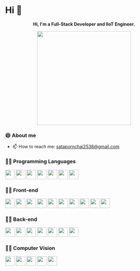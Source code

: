# Hi 👋

<!--
**sataporn1995/sataporn1995** is a ✨ _special_ ✨ repository because its `README.md` (this file) appears on your GitHub profile.

Here are some ideas to get you started:

- 🔭 I’m currently working on ...
- 🌱 I’m currently learning ...
- 👯 I’m looking to collaborate on ...
- 🤔 I’m looking for help with ...
- 💬 Ask me about ...
- 📫 How to reach me: ...
- 😄 Pronouns: ...
- ⚡ Fun fact: ...
-->


<p align="center"><b>Hi, I'm a Full-Stack Developer and IIoT Engineer.</b></p>

<p align="center"><img src="https://media.giphy.com/media/RbDKaczqWovIugyJmW/giphy.gif" width="300" align="center" /></p>

### 😄 About me
- 📫 How to reach me: satapornchai2538@gmail.com

<!-- <img width="30" src="" /> -->
### 👨‍💻 Programming Languages
<p>
  <img width="30" src="https://user-images.githubusercontent.com/101156187/177534413-937a5a5c-c577-40c1-a38a-d8ec2336d32b.png" /> <!-- JS -->
  <img width="30" src="https://user-images.githubusercontent.com/101156187/177535150-eeb1f859-1f06-4173-8fdc-22246d849410.png" /> <!-- TS -->
  <img width="30" src="https://user-images.githubusercontent.com/101156187/177534656-87012589-0617-4479-9183-55c32f56fbcb.png" /> <!-- Python -->
  <img width="30" src="https://user-images.githubusercontent.com/101156187/177536095-da101dec-58e7-4c27-aba8-c762f57ad133.png" /> <!-- SQL -->
  <img width="30" src="https://user-images.githubusercontent.com/101156187/177535274-21ce4d82-50d7-4744-ae9e-07407d8fd707.png" /> <!-- PHP -->
  <img width="30" src="https://user-images.githubusercontent.com/101156187/177535701-1448d544-bbf9-4fe9-b852-bfa1a486371b.png" /> <!-- C++ -->
  <img width="30" src="https://user-images.githubusercontent.com/101156187/177539669-028c1779-fabf-4b70-855c-d8f9ae24c447.png" /> <!-- GO -->
</p>

### 👨‍💻 Front-end
<p>
  <img width="30" src="https://user-images.githubusercontent.com/101156187/177538339-22ee9e45-fb63-4cf7-b3e1-9f8f029b79c8.png" /> <!-- HTML -->
  <img width="30" src="https://user-images.githubusercontent.com/101156187/177538450-53bf9a93-b935-4aae-a639-735397f5dc99.png" /> <!-- CSS -->
  <img width="30" src="https://user-images.githubusercontent.com/101156187/177539114-03a568c5-8e73-480a-9701-d5e9e0e4d50c.png" /> <!-- React.js -->
  <img width="30" src="https://user-images.githubusercontent.com/101156187/177671589-89535e9d-be51-4214-a6cc-f5567cb2d004.png" /> <!-- Redux -->
  <img width="30" src="https://user-images.githubusercontent.com/101156187/177538861-e1d41a7d-0397-4b60-acf5-bbe69abc5708.png" /> <!-- Vue.js -->
  <img width="30" src="https://user-images.githubusercontent.com/101156187/177539892-13dafea4-69f0-43eb-8cf0-283b967f1f6e.png" /> <!-- jQuery -->
  <img width="30" src="https://user-images.githubusercontent.com/101156187/177671178-7daa6e4e-9706-4495-a170-aec8523d3cf6.png" /> <!-- SASS -->
  <img width="30" src="https://user-images.githubusercontent.com/101156187/177671314-0fa4bace-629a-476f-8acd-1a0977b8665d.png" /> <!-- TailwindCSS -->
  <img width="30" src="https://user-images.githubusercontent.com/101156187/177671437-02fc529b-eb08-4f88-9dd6-d1dea448bfb7.png" /> <!-- Bootstrap -->
  <img width="30" src="https://user-images.githubusercontent.com/101156187/177672903-2905681a-9593-40fb-bdc0-c35b84948bdc.png" /> <!-- Chart.js -->
</p>

### 👨‍💻 Back-end
<p>
  <img width="30" src="https://user-images.githubusercontent.com/101156187/177673962-6d68581d-935e-43ec-9c18-6c9dae68dc2d.png" /> <!-- Node.js -->
  <img width="30" src="https://user-images.githubusercontent.com/101156187/177541541-2e1cc2a4-5204-49e1-8cbf-e7bb02fc46be.png" /> <!-- Node-RED -->
  <img width="30" src="https://user-images.githubusercontent.com/101156187/177673181-3c1b6dd4-8bb9-4668-9391-145868ab6d30.png" /> <!-- Flask Python -->
  <img width="30" src="https://user-images.githubusercontent.com/101156187/189264453-fe459e76-2246-47d6-9c95-c5192962f310.png" /> <!-- Django Python -->
  <img width="30" src="https://user-images.githubusercontent.com/101156187/177542414-3d67ea6e-7c6b-404a-945a-0b428faa0604.png" /> <!-- MSSQL -->
  <img width="30" src="https://user-images.githubusercontent.com/101156187/177542737-90a4cf43-95bf-410a-837e-19f5689120a1.png" /> <!-- MySQL -->
  <img width="30" src="https://user-images.githubusercontent.com/101156187/189265178-cd74fbf2-2f90-4b59-8d73-99d510807497.png" /> <!-- MongoDB -->
</p>

### 👨‍💻 Computer Vision
<p>
  <img width="30" src="https://user-images.githubusercontent.com/101156187/189264940-e1cb246a-6f24-4608-adf6-47b96f729304.png" /> <!-- OpenCV -->
  <img width="30" src="https://user-images.githubusercontent.com/101156187/189264826-1e81b5e6-a15d-41e1-861c-862710d5aeb8.png" /> <!-- TensorFlow -->
  <img width="30" src="https://user-images.githubusercontent.com/101156187/189264719-da0501c4-b1a9-4706-8c18-57b440647d5c.png" /> <!-- PyTorch -->
  <img width="30" src="https://user-images.githubusercontent.com/101156187/189264869-bb40739f-4a5c-47fa-a970-412276ccbd5b.png" /> <!-- YOLO -->
  <img width="30" src="https://user-images.githubusercontent.com/101156187/189264999-738320c2-3dd6-40de-a780-5aa3a23ae00a.png" /> <!-- Scikit-Learn -->
</p>





 





